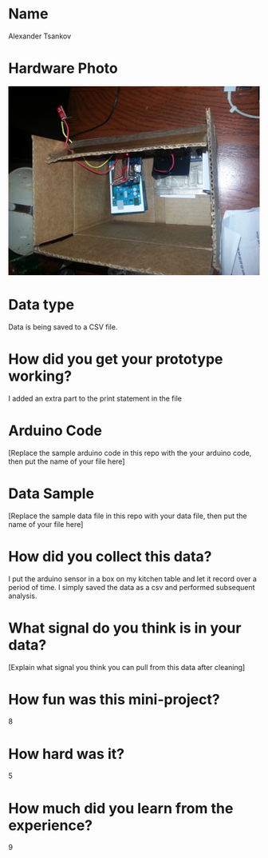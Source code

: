 # Name
Alexander Tsankov

# Hardware Photo
![Arduino in a box ](picture.jpg)

# Data type
Data is being saved to a CSV file. 

# How did you get your prototype working?
I added an extra part to the print statement in the file 

# Arduino Code
[Replace the sample arduino code in this repo with the your arduino code, then put the name of your file here]

# Data Sample
[Replace the sample data file in this repo with your data file, then put the name of your file here]

# How did you collect this data?
I put the arduino sensor in a box on my kitchen table and let it record over a period of time. I simply saved the data as a csv and performed subsequent analysis.

# What signal do you think is in your data?
[Explain what signal you think you can pull from this data after cleaning] 

# How fun was this mini-project? 
8

# How hard was it? 
5

# How much did you learn from the experience?
9
